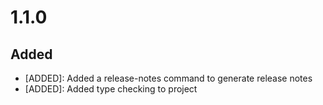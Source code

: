 # 1.1.0

## Added
 * [ADDED]: Added a release-notes command to generate release notes
 * [ADDED]: Added type checking to project
